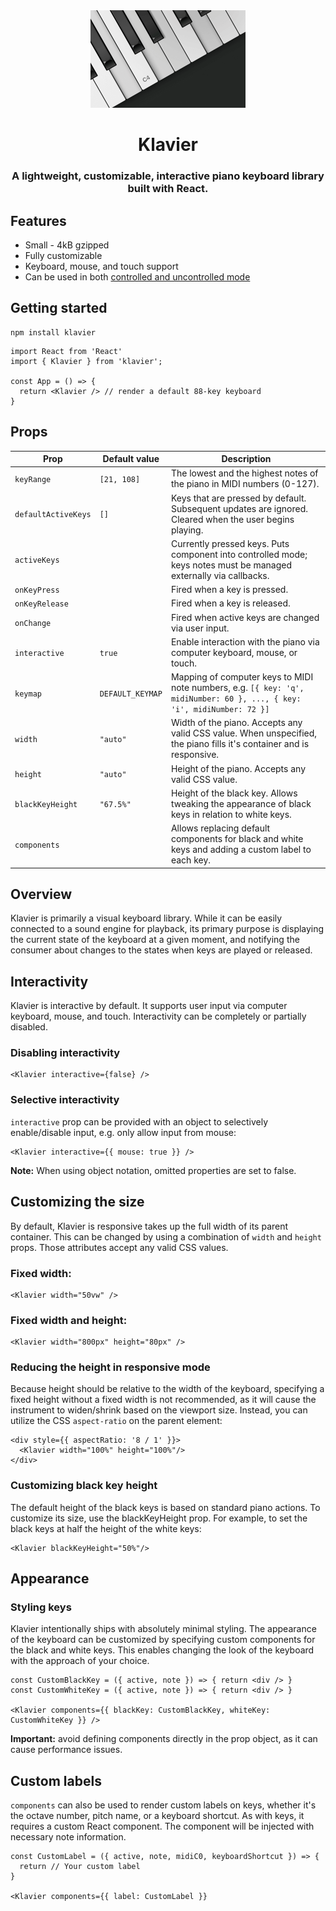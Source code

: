 <div align="center">
  <img src="media/logo.png" width="248" height="156" alt="Klavier logo" />
</div>

<div align="center">
  <h1>Klavier</h1>
  <h3>A lightweight, customizable, interactive piano keyboard library built with React.</h3>
</div>

## Features

* Small - 4kB gzipped
* Fully customizable
* Keyboard, mouse, and touch support
* Can be used in both [controlled and uncontrolled mode](https://react.dev/learn/sharing-state-between-components#controlled-and-uncontrolled-components)

## Getting started

```
npm install klavier
```

```tsx
import React from 'React'
import { Klavier } from 'klavier';

const App = () => {
  return <Klavier /> // render a default 88-key keyboard
}
```

## Props

| Prop                  | Default value    | Description                                                                                                             |
|-----------------------|------------------|-------------------------------------------------------------------------------------------------------------------------|
| `keyRange`            | `[21, 108]`      | The lowest and the highest notes of the piano in MIDI numbers (0-127).                                                  |
| `defaultActiveKeys`   | `[]`             | Keys that are pressed by default. Subsequent updates are ignored. Cleared when the user begins playing.                 |
| `activeKeys`          |                  | Currently pressed keys. Puts component into controlled mode; keys notes must be managed externally via callbacks.       |
| `onKeyPress`          |                  | Fired when a key is pressed.                                                                                            |
| `onKeyRelease`        |                  | Fired when a key is released.                                                                                           |
| `onChange`            |                  | Fired when active keys are changed via user input.                                                                      |
| `interactive`         | `true`           | Enable interaction with the piano via computer keyboard, mouse, or touch.                                               |
| `keymap`              | `DEFAULT_KEYMAP` | Mapping of computer keys to MIDI note numbers, e.g. `[{ key: 'q', midiNumber: 60 }, ..., { key: 'i', midiNumber: 72 }]` |
| `width`               | `"auto"`         | Width of the piano. Accepts any valid CSS value. When unspecified, the piano fills it's container and is responsive.    |
| `height`              | `"auto"`         | Height of the piano. Accepts any valid CSS value.                                                                       |
| `blackKeyHeight`      | `"67.5%"`        | Height of the black key. Allows tweaking the appearance of black keys in relation to white keys.                        |
| `components`          |                  | Allows replacing default components for black and white keys and adding a custom label to each key.                     |

## Overview

Klavier is primarily a visual keyboard library. While it can be easily connected to a sound engine for playback, its 
primary purpose is displaying the current state of the keyboard at a given moment, and notifying the consumer about changes
to the states when keys are played or released.

## Interactivity

Klavier is interactive by default. It supports user input via computer keyboard, mouse, and touch.
Interactivity can be completely or partially disabled.

### Disabling interactivity
```tsx
<Klavier interactive={false} />
```

### Selective interactivity
`interactive` prop can be provided with an object to selectively enable/disable input, e.g. only allow input from mouse:
```tsx
<Klavier interactive={{ mouse: true }} />
```
**Note:** When using object notation, omitted properties are set to false.

## Customizing the size
By default, Klavier is responsive takes up the full width of its parent container. This can be changed by using a 
combination of `width` and `height` props. Those attributes accept any valid CSS values. 

### Fixed width:
```tsx
<Klavier width="50vw" />
```

### Fixed width and height:
```tsx
<Klavier width="800px" height="80px" />
```

### Reducing the height in responsive mode
Because height should be relative to the width of the keyboard, specifying a fixed height without a fixed width is not 
recommended, as it will cause the instrument to widen/shrink based on the viewport size. Instead, you can utilize the CSS 
`aspect-ratio` on the parent element:
```tsx
<div style={{ aspectRatio: '8 / 1' }}>
  <Klavier width="100%" height="100%"/>
</div>
```

### Customizing black key height
The default height of the black keys is based on standard piano actions. To customize its size, use the blackKeyHeight prop.
For example, to set the black keys at half the height of the white keys:
```tsx
<Klavier blackKeyHeight="50%"/>
```

## Appearance

### Styling keys

Klavier intentionally ships with absolutely minimal styling. The appearance of the keyboard can be customized by specifying custom components for the black and white keys. 
This enables changing the look of the keyboard with the approach of your choice.

```tsx
const CustomBlackKey = ({ active, note }) => { return <div /> }
const CustomWhiteKey = ({ active, note }) => { return <div /> }

<Klavier components={{ blackKey: CustomBlackKey, whiteKey: CustomWhiteKey }} />
```

**Important:** avoid defining components directly in the prop object, as it can cause performance issues.

## Custom labels

`components` can also be used to render custom labels on keys, whether it's the octave number, pitch name, or a keyboard 
shortcut. As with keys, it requires a custom React component. The component will be injected with necessary note information.
```tsx
const CustomLabel = ({ active, note, midiC0, keyboardShortcut }) => {
  return // Your custom label
}

<Klavier components={{ label: CustomLabel }}
```
